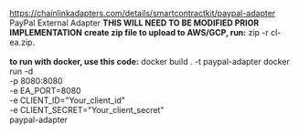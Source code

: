 https://chainlinkadapters.com/details/smartcontractkit/paypal-adapter
PayPal External Adapter
**THIS WILL NEED TO BE MODIFIED PRIOR IMPLEMENTATION**
**create zip file to upload to AWS/GCP, run:**
zip -r cl-ea.zip.
</br>
</br>
**to run with docker, use this code:**
docker build . -t paypal-adapter
docker run -d \
    -p 8080:8080 \
    -e EA_PORT=8080 \
    -e CLIENT_ID="Your_client_id" \
    -e CLIENT_SECRET="Your_client_secret" \
    paypal-adapter
